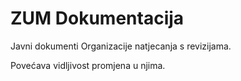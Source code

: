 # ZUM Dokumentacija
Javni dokumenti Organizacije natjecanja s revizijama.

Povećava vidljivost promjena u njima.
